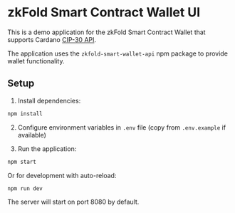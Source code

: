 # zkFold Smart Contract Wallet UI 

This is a demo application for the zkFold Smart Contract Wallet that supports Cardano [CIP-30 API](https://github.com/cardano-foundation/CIPs/tree/master/CIP-0030).

The application uses the `zkfold-smart-wallet-api` npm package to provide wallet functionality.

## Setup

1. Install dependencies:
```bash
npm install
```

2. Configure environment variables in `.env` file (copy from `.env.example` if available)

3. Run the application:
```bash
npm start
```

Or for development with auto-reload:
```bash
npm run dev
```

The server will start on port 8080 by default.
